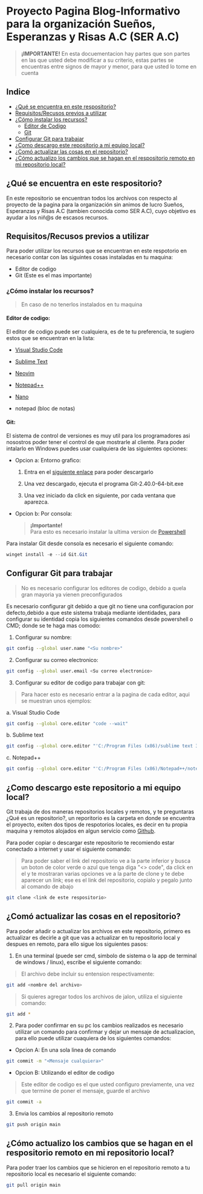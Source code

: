 # Proyecto Pagina Blog-Informativo para la organización Sueños, Esperanzas y Risas A.C (SER A.C)

> **¡IMPORTANTE!**
> En esta docuementacion hay partes que son partes en las que usted debe modificar a su criterio, estas partes se encuentras entre signos de mayor y menor, para que usted lo tome en cuenta 

## Indice
* [¿Qué se encuentra en este respositorio?](#¿qué-se-encuentra-en-este-respositorio)
* [Requisitos/Recusos previos a utilizar](#requisitosrecusos-previos-a-utilizar)
* [¿Cómo instalar los recursos?](#¿cómo-instalar-los-recursos)
    * [Editor de Codigo](#editor-de-codigo)
    * [Git](#git)
* [Configurar Git para trabajar](#configurar-git-para-trabajar)
* [¿Como descargo este repositorio a mi equipo local?](#¿como-descargo-este-repositorio-a-mi-equipo-local)
* [¿Comó actualizar las cosas en el repositorio?](#¿comó-actualizar-las-cosas-en-el-repositorio)
* [¿Cómo actualizo los cambios que se hagan en el respositorio remoto en mi repositorio local?](#¿cómo-actualizo-los-cambios-que-se-hagan-en-el-respositorio-remoto-en-mi-repositorio-local)

## ¿Qué se encuentra en este respositorio?
En este repositorio se encuentran todos los archivos con respecto al proyecto de la pagina para la organización sin animos de lucro Sueños, Esperanzas y Risas A.C (tambien conocida como SER A.C), cuyo objetivo es ayudar a los niñ@s de escasos recursos.

## Requisitos/Recusos previos a utilizar
Para poder utilizar los recursos que se encuentran en este respotorio en necesario contar con las siguintes cosas instaladas en tu maquina:
* Editor de codigo
* Git (Este es el mas importante)

### ¿Cómo instalar los recursos?
> En caso de no tenerlos instalados en tu maquina

#### **Editor de codigo**: 

El editor de codigo puede ser cualquiera, es de te tu preferencia, te sugiero estos que se encuentran en la lista:

* [Visual Studio Code](https://code.visualstudio.com/)

* [Sublime Text](https://www.sublimetext.com/)

* [Neovim](https://neovim.io/)

* [Notepad++](https://notepad-plus-plus.org/)

* [Nano](https://www.nano-editor.org/)

* notepad (bloc de notas)

#### **Git**: 
El sistema de control de versiones es muy util para los programadores asi nosostros poder tener el control de que mostrarle al cliente. Para poder intalarlo en Windows puedes usar cualquiera de las siguientes opciones:

* Opcion a: Entorno grafico:
    
    1. Entra en el [siguiente enlace](https://gitforwindows.org/) para poder descargarlo

    2. Una vez descargado, ejecuta el programa Git-2.40.0-64-bit.exe

    3. Una vez iniciado da click en siguiente, por cada ventana que aparezca.


* Opcion b: Por consola:
    > **¡Importante!** \
    > Para esto es necesario instalar la ultima version de [Powershell](https://apps.microsoft.com/store/detail/powershell/9MZ1SNWT0N5D?hl=es-mx&gl=mx&rtc=1)

Para instalar Git desde consola es necesario el siguiente comando:

```Powershell
winget install -e --id Git.Git
```

## Configurar Git para trabajar
> No es necesario configurar los editores de codigo, debido a quela gran mayoria ya vienen preconfigurados

Es necesario configurar git debido a que git no tiene una configuracion por defecto,debido a que este sistema trabaja mediante identidades, para configurar su identidad copia los siguientes comandos desde powershell o CMD; donde se te haga mas comodo:

1. Configurar su nombre:
```Bash
git config --global user.name "<Su nombre>"
```

2. Configurar su correo electronico:
```Bash
git config --global user.email <Su correo electronico>
```

3. Configurar su editor de codigo para trabajar con git:
> Para hacer esto es necesario entrar a la pagina de cada editor, aqui se muestran unos ejemplos:

a. Visual Studio Code
```Bash
git config --global core.editor "code --wait"
```

b. Sublime text
```Bash
git config --global core.editor "'C:/Program Files (x86)/sublime text 3/subl.exe' -w"
```

c. Notepad++
```Bash
git config --global core.editor "'C:/Program Files (x86)/Notepad++/notepad++.exe' -multiInst -notabbar -nosession -noPlugin"
```

## ¿Como descargo este repositorio a mi equipo local?

Git trabaja de dos maneras repositorios locales y remotos, y te preguntaras ¿Qué es un repositorio?, un reporitorio es la carpeta en donde se encuentra el proyecto, exiten dos tipos de respotorios locales, es decir en tu propia maquina y remotos alojados en algun servicio como [Github](https://github.com/). 

Para poder copiar o descargar este repositorio te recomiendo estar conectado a internet y usar el siguiente comando:

> Para poder saber el link del repositorio ve a la parte inferior y busca un boton de color verde o azul que tenga diga "<> code", da click en el y te mostraran varias opciones ve a la parte de clone y te debe aparecer un link; ese es el link del repositorio, copialo y pegalo junto al comando de abajo

```Bash
git clone <link de este respositorio>
```

## ¿Comó actualizar las cosas en el repositorio?

Para poder añadir o actualizar los archivos en este repositorio, primero es actualizar es decirle a git que vas a actualizar en tu repositorio local y despues en remoto, para ello sigue los siguientes pasos:

1. En una terminal (puede ser cmd, simbolo de sistema o la app de terminal de windows / linux), escribe el siguiente comando:

> El archivo debe incluir su entension respectivamente:

```Bash
git add <nombre del archivo>
```

> Si quieres agregar todos los archivos de jalon, utiliza el siguiente comando:

```Bash
git add *
```

2. Para poder confirmar en su pc los cambios realizados es necesario utilizar un comando para confirmar y dejar un mensaje de actualizacion, para ello puede utilizar cuaquiera de los siguientes comandos:

* Opcion A: En una sola linea de comando

```Bash
git commit -m "<Mensaje cualquiera>"
```

* Opcion B: Utilizando el editor de codigo
> Este editor de codigo es el que usted configuro previamente, una vez que termine de poner el mensaje, guarde el archivo

```Bash
git commit -a 
```

3. Envia los cambios al repositorio remoto
```Bash
git push origin main
```

## ¿Cómo actualizo los cambios que se hagan en el respositorio remoto en mi repositorio local?


Para poder traer los cambios que se hicieron en el repositorio remoto a tu repositorio local es necesario el siguiente comando:
```Bash
git pull origin main
```